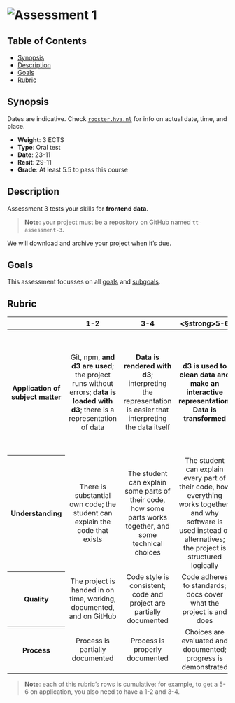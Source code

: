 # ![Assessment 1][banner]

## Table of Contents

*   [Synopsis](#synopsis)
*   [Description](#description)
*   [Goals](#goals)
*   [Rubric](#rubric)

## Synopsis

Dates are indicative.
Check [`rooster.hva.nl`][rooster] for info on actual date, time, and place.

*   **Weight**: 3 ECTS
*   **Type**: Oral test
*   **Date**: 23-11
*   **Resit**: 29-11
*   **Grade**: At least 5.5 to pass this course

## Description

Assessment 3 tests your skills for **frontend data**.

> **Note**: your project must be a repository on GitHub named `tt-assessment-3`.

We will download and archive your project when it’s due.

## Goals

This assessment focusses on all [goals][g] and [subgoals][s].

## Rubric

<!--lint disable no-html maximum-line-length-->

<table>
  <thead>
    <tr>
      <th></th>
      <th><strong>1-2</strong></th>
      <th><strong>3-4</strong></th>
      <th><§strong>5-6</strong></th>
      <th><strong>7-8</strong></th>
      <th><strong>9-10</strong></th>
    </tr>
  </thead>
  <tbody>
    <tr>
      <th align="center" scope="row"><strong>Application</strong> of subject matter</th>
      <td align="center">Git, npm, <strong>and d3 are used</strong>; the project runs without errors; <strong>data is loaded with d3</strong>; there is a representation of data</td>
      <td align="center"><strong>Data is rendered with d3</strong>; interpreting the representation is easier that interpreting the data itself</td>
      <td align="center"><strong>d3 is used to clean data and make an interactive representation; Data is transformed</strong></td>
      <td align="center">Representation and <strong>use of a d3</strong> go beyond an example: there are demonstrable additions <strong>like well-chosen interaction methods</strong></td>
      <td align="center">😱<br>The way the student applies subject matter  is more advanced than what they were taught in class; let’s switch places</td>
    </tr>
    <tr>
      <th align="center" scope="row">Understanding</th>
      <td align="center">There is substantial own code; the student can explain the code that exists</td>
      <td align="center">The student can explain some parts of their code, how some parts works together, and some technical choices</td>
      <td align="center">The student can explain every part of their code, how everything works together, and why software is used instead of alternatives; the project is structured logically</td>
      <td align="center">The project is complex but can easily be understood; alternatives to software covered in class was used that were great choices</td>
      <td align="center">🤓<br>The student deeply understands JavaScript and a geeky / nerdy conversation can be held about this</td>
    </tr>
    <tr>
      <th align="center" scope="row">Quality</th>
      <td align="center">The project is handed in on time, working, documented, and on GitHub</td>
      <td align="center">Code style is consistent; code and project  are partially documented</td>
      <td align="center">Code adheres to standards; docs cover what the project is and does</td>
      <td align="center">Code quality is good and enforced; docs are useful and professional</td>
      <td align="center">📚<br>Code and docs both read like great books</td>
    </tr>
    <tr>
      <th align="center" scope="row">Process</th>
      <td align="center">Process is partially documented</td>
      <td align="center">Process is properly documented</td>
      <td align="center">Choices are evaluated and documented; progress is demonstrated</td>
      <td align="center">Significant progress or iterations are demonstrated</td>
      <td align="center">💪<br>What you did this course is amazing</td>
    </tr>
  </tbody>
</table>

> **Note**: each of this rubric’s rows is cumulative: for example, to get a 5-6
> on application, you also need to have a 1-2 and 3-4.

<!--lint enable no-html maximum-line-length-->

[banner]: https://cdn.rawgit.com/cmda-tt/logo/d3abd8b1/banner-assessment-3.svg

[rooster]: https://rooster.hva.nl

[g]: readme.md#main-goals

[s]: readme.md#subgoals
